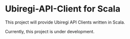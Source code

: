 # Ubiregi-API-Client for Scala

This project will provide Ubiregi API Clients written in Scala.

Currently, this project is under development.

